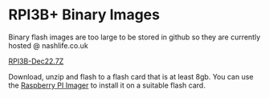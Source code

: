 
<H1>RPI3B+ Binary Images</H1>

<p>Binary flash images are too large to be stored in github so they are currently hosted @ nashlife.co.uk

<a href="http://nashlife.co.uk/tower/rpi3b-Dec22.7z">RPI3B-Dec22.7Z</a>

<p>Download, unzip and flash to a flash card that is at least 8gb.  You can use the <a href="https://www.raspberrypi.com/software/">Raspberry PI Imager</a> to install it on a suitable flash card.
